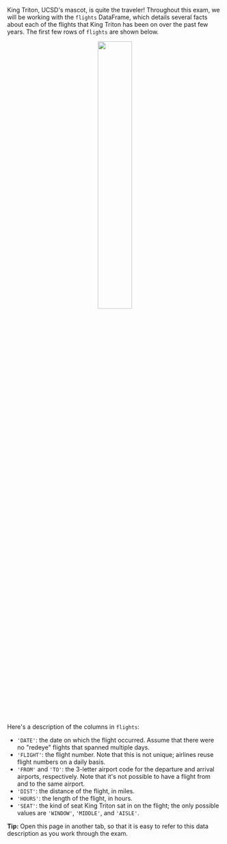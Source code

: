 King Triton, UCSD's mascot, is quite the traveler! Throughout this exam, we will be working with the `flights` DataFrame, which details several facts about each of the flights that King Triton has been on over the past few years. The first few rows of `flights` are shown below.

<center><img src='../assets/images/fa21-midterm/flights.png' width=40%></center>
<br>

Here's a description of the columns in `flights`:

- `'DATE'`: the date on which the flight occurred. Assume that there were no "redeye" flights that spanned multiple days.
- `'FLIGHT'`: the flight number. Note that this is not unique; airlines reuse flight numbers on a daily basis.
- `'FROM'` and `'TO'`: the 3-letter airport code for the departure and arrival airports, respectively. Note that it's not possible to have a flight from and to the same airport.
- `'DIST'`: the distance of the flight, in miles.
- `'HOURS'`: the length of the flight, in hours.
- `'SEAT'`: the kind of seat King Triton sat in on the flight; the only possible values are `'WINDOW'`, `'MIDDLE'`, and `'AISLE'`.

**Tip:** Open this page in another tab, so that it is easy to refer to this data description as you work through the exam.


